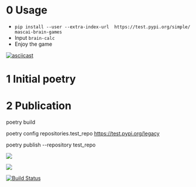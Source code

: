 # 0 Usage
- ``` pip install --user --extra-index-url  https://test.pypi.org/simple/ mascai-brain-games ```
- Input ```brain-calc```
- Enjoy the game

[![asciicast](https://asciinema.org/a/LawHLYmcOdExLAEhhFQGw1wJ9.svg)](https://asciinema.org/a/LawHLYmcOdExLAEhhFQGw1wJ9)


# 1 Initial poetry


# 2 Publication
poetry build

poetry config repositories.test_repo https://test.pypi.org/legacy

poetry publish --repository test_repo

<a href="https://codeclimate.com/github/codeclimate/codeclimate/maintainability"><img src="https://api.codeclimate.com/v1/badges/a99a88d28ad37a79dbf6/maintainability" /></a>

<a href="https://codeclimate.com/github/codeclimate/codeclimate/test_coverage"><img src="https://api.codeclimate.com/v1/badges/a99a88d28ad37a79dbf6/test_coverage" /></a>

[![Build Status](https://travis-ci.org/mascai/python-project-lvl1-hexlet.svg?branch=master)](https://travis-ci.org/mascai/python-project-lvl1-hexlet)
